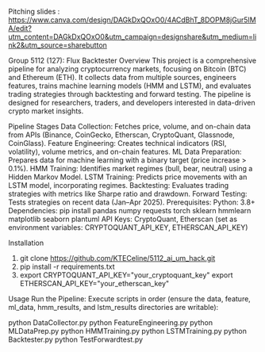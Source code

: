 Pitching slides : https://www.canva.com/design/DAGkDxQOxO0/4ACdBhT_8DOPM8jGur5IMA/edit?utm_content=DAGkDxQOxO0&utm_campaign=designshare&utm_medium=link2&utm_source=sharebutton

Group 5112 (127): Flux Backtester
Overview
This project is a comprehensive pipeline for analyzing cryptocurrency markets, focusing on Bitcoin (BTC) and Ethereum (ETH). It collects data from multiple sources, engineers features, trains machine learning models (HMM and LSTM), and evaluates trading strategies through backtesting and forward testing. The pipeline is designed for researchers, traders, and developers interested in data-driven crypto market insights.

Pipeline Stages
Data Collection: Fetches price, volume, and on-chain data from APIs (Binance, CoinGecko, Etherscan, CryptoQuant, Glassnode, CoinGlass).
Feature Engineering: Creates technical indicators (RSI, volatility), volume metrics, and on-chain features.
ML Data Preparation: Prepares data for machine learning with a binary target (price increase > 0.1%).
HMM Training: Identifies market regimes (bull, bear, neutral) using a Hidden Markov Model.
LSTM Training: Predicts price movements with an LSTM model, incorporating regimes.
Backtesting: Evaluates trading strategies with metrics like Sharpe ratio and drawdown.
Forward Testing: Tests strategies on recent data (Jan–Apr 2025).
Prerequisites: Python: 3.8+
Dependencies: pip install pandas numpy requests torch sklearn hmmlearn matplotlib seaborn plantuml
API Keys:
CryptoQuant, Etherscan (set as environment variables: CRYPTOQUANT_API_KEY, ETHERSCAN_API_KEY)

Installation
1. git clone https://github.com/KTECeline/5112_ai_um_hack.git
2. pip install -r requirements.txt
3. export CRYPTOQUANT_API_KEY="your_cryptoquant_key"
export ETHERSCAN_API_KEY="your_etherscan_key"

Usage
Run the Pipeline: Execute scripts in order (ensure the data, feature, ml_data, hmm_results, and lstm_results directories are writable):

python DataCollector.py
python FeatureEngineering.py
python MLDataPrep.py
python HMMTraining.py
python LSTMTraining.py
python Backtester.py
python TestForwardtest.py

